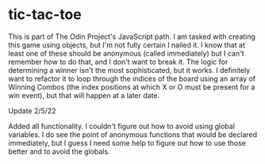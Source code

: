 # tic-tac-toe

This is part of The Odin Project's JavaScript path. I am tasked with creating this game using objects, but I'm not fully certain I nailed it. I know that at least one of these should be anonymous (called immediately) but I can't remember how to do that, and I don't want to break it.
The logic for determining a winner isn't the most sophisticated, but it works. I definitely want to refactor it to loop through the indices of the board using an array of Winning Combos (the index positions at which X or O must be present for a win event), but that will happen at a later date.

Update 2/5/22

Added all functionality. I couldn't figure out how to avoid using global variables. I do see the point of anonymous functions that would be declared immediately, but I guess I need some help to figure out how to use those better and to avoid the globals.
